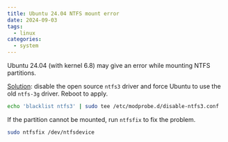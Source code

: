 ```yaml
---
title: Ubuntu 24.04 NTFS mount error
date: 2024-09-03
tags:
  - linux
categories:
  - system
---
```


Ubuntu 24.04 (with kernel 6.8) may give an error while mounting NTFS partitions.

[Solution](https://bugs.launchpad.net/ubuntu/+source/ntfs-3g/+bug/2062972): disable the open source `ntfs3` driver and force Ubuntu to use the old `ntfs-3g` driver. Reboot to apply.

```sh
echo 'blacklist ntfs3' | sudo tee /etc/modprobe.d/disable-ntfs3.conf
```

<!-- more -->

If the partition cannot be mounted, run `ntfsfix` to fix the problem.

```sh
sudo ntfsfix /dev/ntfsdevice
```

